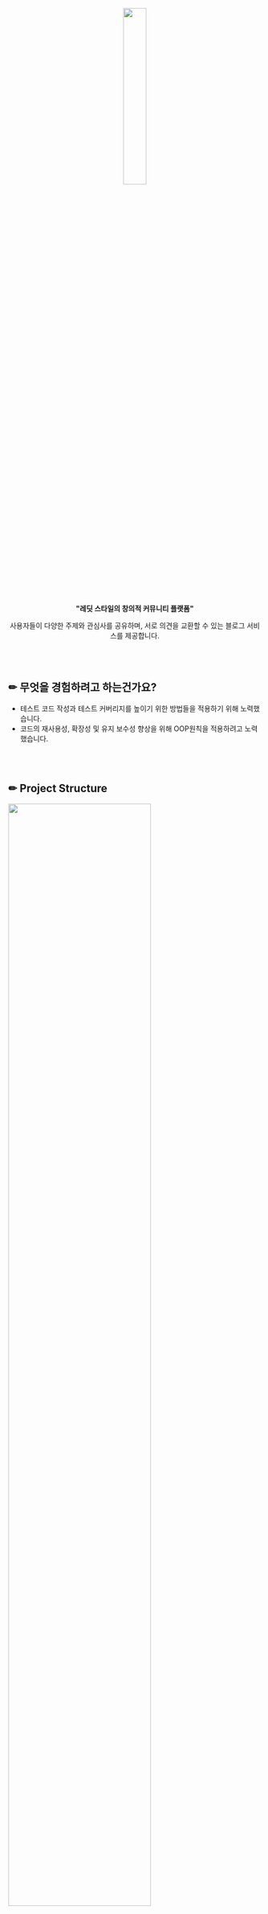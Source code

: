 <p align="center"><img src="https://github.com/jaeyeonme/simple-blog/blob/main/picture/Reddit-removebg.png?raw=true" width="30%"></p>

<div align = "center" > 
  <b> "레딧 스타일의 창의적 커뮤니티 플랫폼" </b>
  <p/>
  <p> 사용자들이 다양한 주제와 관심사를 공유하며, 서로 의견을 교환할 수 있는 블로그 서비스를 제공합니다. </p>
</div>

<br>
<br>

## ✏ 무엇을 경험하려고 하는건가요? 
- 테스트 코드 작성과 테스트 커버리지를 높이기 위한 방법들을 적용하기 위해 노력했습니다.
- 코드의 재사용성, 확장성 및 유지 보수성 향상을 위해 OOP원칙을 적용하려고 노력했습니다.

<br>
<br>

## ✏ Project Structure
<p align="left">
  <div align="left"><img src="https://user-images.githubusercontent.com/59726665/237671940-393297b9-030c-45a2-a8a2-1370a2fa4da8.png" width="75%"/></div>
  <br>  
</p>


<br>
<br>

## ✏ Architecture
<p align="left">
  <div align="left"><img src="https://user-images.githubusercontent.com/59726665/235740199-636ddcf7-0e5f-4155-a6da-82108f5c0d40.png" width="75%"/></div>
  <br>  
</p>

**3-Tier-Architecture** 적용
1. **Separation of Concerns (SoC)**: 각 계층은 명확한 역할과 책임을 가지고 있어, 각 계층의 관심사를 분리할 수 있습니다. 이로 인해 코드의 가독성과 유지 보수성이 향상됩니다.
2. **Scalability**: 각 계층을 독립적으로 확장할 수 있도록 지원합니다. 이는 프로젝트의 성장에 따라 성능과 안정성을 유지할 수 있게 해줍니다.
3. **Modularity**: 계층 간의 느슨한 결합(loose coupling)을 통해, 개별 계층을 독립적으로 개발, 테스트 및 배포할 수 있습니다. 이를 통해 개발 효율성과 개별 기능의 확장성이 향상됩니다.
4. **Reusability**: 계층간의 인터페이스가 명확하게 정의되어 있으므로, 각 계층의 구성 요소를 재사용할 수 있습니다. 이를 통해 코드의 중복을 줄이고 개발 시간을 절약할 수 있습니다.
5. **Maintainability**: 각 계층의 변경 사항이 다른 계층에 최소한의 영향을 미치도록 합니다. 따라서 유지 보수가 용이하며, 프로젝트의 생명 주기가 길어질수록 이점이 더 커집니다.


<br>
<br>


## 게시글 API 명세서
|HTTP Method|URL Path|Status Code|Description|
|:-----:|:-----:|:-----:|:-----:|
| POST | /api/posts | 201 (Created) | 새로운 게시글 작성 |
| GET | /api/posts | 200 (OK) | 모든 게시글 가져오기 (키워드 검색 가능) |
| GET | /api/posts/{id} | 200 (OK) | 게시글 ID로 가져오기 |
| PUT | /api/posts/{id} | 200 (OK) | 게시글 ID로 수정 |
| DELETE | /api/posts/{id} | 200 (OK) | 게시글 ID로 삭제 |

<br>

## 댓글 API 명세서
|HTTP Method|URL Path|Status Code|Description|
|:-----:|:-----:|:-----:|:-----:|
| POST | /api/posts/{postId}/comments | 201 (Created) | 새로운 댓글 작성 |
| POST | /api/posts/{postId}/comments/{commentId} | 201 (Created) | 대댓글 |
| GET | /api/posts/{postId}/comments | 200 (OK) | 게시글에 해당하는 댓글 가져오기 |
| GET | /api/posts/{postId}/comments/{commentId} | 200 (OK) | 댓글 ID로 가져오기 |
| PUT | /api/posts/{postId}/comments/{commentId} | 200 (OK) | 댓글 ID로 수정 |
| DELETE | /api/posts/{postId}/comments/{commentId} | 200 (OK) | 댓글 ID로 삭제 |

<br>

## 멤버 API 명세서
|HTTP Method|URL Path|Status Code|Description|
|:-----:|:-----:|:-----:|:-----:|
| POST | /members/register | 201 (Created) | 회원가입 |
| POST | /members/sign-in | 200 (OK) | 로그인 |
| POST | /members/logout | 200 (OK) | 로그아웃 |


<br>
<br>

# :pushpin: 배포(수정중)
> 
- AWS EC2 기간이 끝나서 Heroku로 이동중입니다.

</br>

## 1. 제작 기간
- 2022년 10월 10일 ~ 10월 15일
- 개인 프로젝트

</br>

## 2. 사용 기술
#### `Back-end`
  - Java 11
  - Spring Boot 2.5.9
  - Gradle
  - Spring Data JPA
  - MySQL
  - Swagger


#### `Heroku`
  - MySQL

</br>

## 3. ERD 설계
<img src="https://github.com/jaeyeonme/spring-blog/blob/main/picture/erd.png?raw=true" width="600" height="600">

<br>

## 4. DTO
  - Request, Resonse DTO를 따로 생성하지 않고 -> modelmapper로 DTO 통합 
  - open-session-in-view true가 default 값이므로, Service Layer에서 (Entity -> DTO 변환)

<br>
  
## 5. 연관관계 처리
  - 게시글과 댓글 1:N 연관관계 처리를 하였습니다., 고아객체 와 영속성전이(CASCADE)와 고아 객체(PrphanRemoval)로 세팅해서 부모엔티티가 변경되면 자식 엔티티도 같이 변경될 수 있도록 설정하였습니다.

```java
@OneToMany(mappedBy = "post", cascade = CascadeType.ALL, orphanRemoval = true)
private Set<Comment> comments = new HashSet<>();

...

// 여러개(댓글)에 하나의 포스트, 포스트 클래스 : OneToMany 하나의 포스트에 여러개 댓글
@ManyToOne(fetch = FetchType.LAZY)
private Post post;
```

<br>

## 6. 추가작업 중
 - JWT
